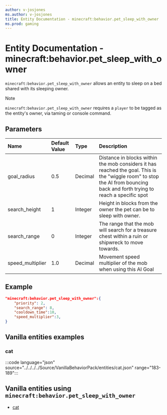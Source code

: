 ```yaml
---
author: v-josjones
ms.author: v-josjones
title: Entity Documentation - minecraft:behavior.pet_sleep_with_owner
ms.prod: gaming
---
```


# Entity Documentation - minecraft:behavior.pet_sleep_with_owner

`minecraft:behavior.pet_sleep_with_owner` allows an entity to sleep on a bed shared with its sleeping owner.

> [!NOTE]
> `minecraft:behavior.pet_sleep_with_owner` requires a `player` to be tagged as the entity's owner, via taming or console command.

## Parameters

|Name |Default Value  |Type  |Description  |
|:----------|:----------|:----------|:----------|
|goal_radius| 0.5| Decimal| Distance in blocks within the mob considers it has reached the goal. This is the "wiggle room" to stop the AI from bouncing back and forth trying to reach a specific spot |
|search_height| 1| Integer| Height in blocks from the owner the pet can be to sleep with owner. |
|search_range| 0| Integer| The range that the mob will search for a treasure chest within a ruin or shipwreck to move towards. |
|speed_multiplier| 1.0| Decimal| Movement speed multiplier of the mob when using this AI Goal |

## Example

```json
"minecraft:behavior.pet_sleep_with_owner":{
    "priority": 2,
    "search_range": 8,
    "cooldown_time":10,
    "speed_multiplier":3,
}
```

## Vanilla entities examples

### cat

:::code language="json" source="../../../../Source/VanillaBehaviorPack/entities/cat.json" range="183-189":::

## Vanilla entities using `minecraft:behavior.pet_sleep_with_owner`

- [cat](../../../../Source/VanillaBehaviorPack_Snippets/entities/cat.md)
